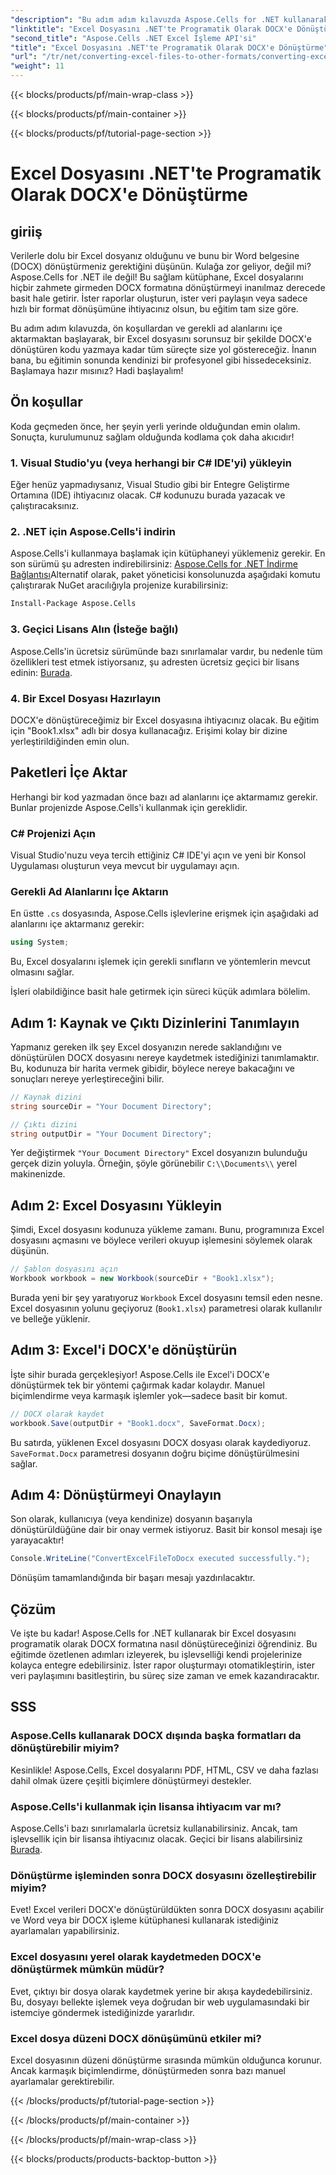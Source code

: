 ```yaml
---
"description": "Bu adım adım kılavuzda Aspose.Cells for .NET kullanarak Excel dosyalarını DOCX'e programatik olarak nasıl dönüştüreceğinizi öğrenin. Rapor oluşturma ve veri paylaşımı için mükemmeldir."
"linktitle": "Excel Dosyasını .NET'te Programatik Olarak DOCX'e Dönüştürme"
"second_title": "Aspose.Cells .NET Excel İşleme API'si"
"title": "Excel Dosyasını .NET'te Programatik Olarak DOCX'e Dönüştürme"
"url": "/tr/net/converting-excel-files-to-other-formats/converting-excel-file-to-docx/"
"weight": 11
---
```


{{< blocks/products/pf/main-wrap-class >}}

{{< blocks/products/pf/main-container >}}

{{< blocks/products/pf/tutorial-page-section >}}

# Excel Dosyasını .NET'te Programatik Olarak DOCX'e Dönüştürme

## giriiş

Verilerle dolu bir Excel dosyanız olduğunu ve bunu bir Word belgesine (DOCX) dönüştürmeniz gerektiğini düşünün. Kulağa zor geliyor, değil mi? Aspose.Cells for .NET ile değil! Bu sağlam kütüphane, Excel dosyalarını hiçbir zahmete girmeden DOCX formatına dönüştürmeyi inanılmaz derecede basit hale getirir. İster raporlar oluşturun, ister veri paylaşın veya sadece hızlı bir format dönüşümüne ihtiyacınız olsun, bu eğitim tam size göre.

Bu adım adım kılavuzda, ön koşullardan ve gerekli ad alanlarını içe aktarmaktan başlayarak, bir Excel dosyasını sorunsuz bir şekilde DOCX'e dönüştüren kodu yazmaya kadar tüm süreçte size yol göstereceğiz. İnanın bana, bu eğitimin sonunda kendinizi bir profesyonel gibi hissedeceksiniz. Başlamaya hazır mısınız? Hadi başlayalım!

## Ön koşullar

Koda geçmeden önce, her şeyin yerli yerinde olduğundan emin olalım. Sonuçta, kurulumunuz sağlam olduğunda kodlama çok daha akıcıdır!

### 1. Visual Studio'yu (veya herhangi bir C# IDE'yi) yükleyin
Eğer henüz yapmadıysanız, Visual Studio gibi bir Entegre Geliştirme Ortamına (IDE) ihtiyacınız olacak. C# kodunuzu burada yazacak ve çalıştıracaksınız.

### 2. .NET için Aspose.Cells'i indirin
Aspose.Cells'i kullanmaya başlamak için kütüphaneyi yüklemeniz gerekir. En son sürümü şu adresten indirebilirsiniz: [Aspose.Cells for .NET İndirme Bağlantısı](https://releases.aspose.com/cells/net/)Alternatif olarak, paket yöneticisi konsolunuzda aşağıdaki komutu çalıştırarak NuGet aracılığıyla projenize kurabilirsiniz:

```bash
Install-Package Aspose.Cells
```

### 3. Geçici Lisans Alın (İsteğe bağlı)
Aspose.Cells'in ücretsiz sürümünde bazı sınırlamalar vardır, bu nedenle tüm özellikleri test etmek istiyorsanız, şu adresten ücretsiz geçici bir lisans edinin: [Burada](https://purchase.aspose.com/temporary-license/).

### 4. Bir Excel Dosyası Hazırlayın
DOCX'e dönüştüreceğimiz bir Excel dosyasına ihtiyacınız olacak. Bu eğitim için "Book1.xlsx" adlı bir dosya kullanacağız. Erişimi kolay bir dizine yerleştirildiğinden emin olun.

## Paketleri İçe Aktar

Herhangi bir kod yazmadan önce bazı ad alanlarını içe aktarmamız gerekir. Bunlar projenizde Aspose.Cells'i kullanmak için gereklidir.

### C# Projenizi Açın
Visual Studio'nuzu veya tercih ettiğiniz C# IDE'yi açın ve yeni bir Konsol Uygulaması oluşturun veya mevcut bir uygulamayı açın.

### Gerekli Ad Alanlarını İçe Aktarın
En üstte `.cs` dosyasında, Aspose.Cells işlevlerine erişmek için aşağıdaki ad alanlarını içe aktarmanız gerekir:

```csharp
using System;
```

Bu, Excel dosyalarını işlemek için gerekli sınıfların ve yöntemlerin mevcut olmasını sağlar.

İşleri olabildiğince basit hale getirmek için süreci küçük adımlara bölelim.

## Adım 1: Kaynak ve Çıktı Dizinlerini Tanımlayın

Yapmanız gereken ilk şey Excel dosyanızın nerede saklandığını ve dönüştürülen DOCX dosyasını nereye kaydetmek istediğinizi tanımlamaktır. Bu, kodunuza bir harita vermek gibidir, böylece nereye bakacağını ve sonuçları nereye yerleştireceğini bilir.

```csharp
// Kaynak dizini
string sourceDir = "Your Document Directory";

// Çıktı dizini
string outputDir = "Your Document Directory";
```

Yer değiştirmek `"Your Document Directory"` Excel dosyanızın bulunduğu gerçek dizin yoluyla. Örneğin, şöyle görünebilir `C:\\Documents\\` yerel makinenizde.

## Adım 2: Excel Dosyasını Yükleyin

Şimdi, Excel dosyasını kodunuza yükleme zamanı. Bunu, programınıza Excel dosyasını açmasını ve böylece verileri okuyup işlemesini söylemek olarak düşünün.

```csharp
// Şablon dosyasını açın
Workbook workbook = new Workbook(sourceDir + "Book1.xlsx");
```

Burada yeni bir şey yaratıyoruz `Workbook` Excel dosyasını temsil eden nesne. Excel dosyasının yolunu geçiyoruz (`Book1.xlsx`) parametresi olarak kullanılır ve belleğe yüklenir.

## Adım 3: Excel'i DOCX'e dönüştürün

İşte sihir burada gerçekleşiyor! Aspose.Cells ile Excel'i DOCX'e dönüştürmek tek bir yöntemi çağırmak kadar kolaydır. Manuel biçimlendirme veya karmaşık işlemler yok—sadece basit bir komut.

```csharp
// DOCX olarak kaydet
workbook.Save(outputDir + "Book1.docx", SaveFormat.Docx);
```

Bu satırda, yüklenen Excel dosyasını DOCX dosyası olarak kaydediyoruz. `SaveFormat.Docx` parametresi dosyanın doğru biçime dönüştürülmesini sağlar.

## Adım 4: Dönüştürmeyi Onaylayın

Son olarak, kullanıcıya (veya kendinize) dosyanın başarıyla dönüştürüldüğüne dair bir onay vermek istiyoruz. Basit bir konsol mesajı işe yarayacaktır!

```csharp
Console.WriteLine("ConvertExcelFileToDocx executed successfully.");
```

Dönüşüm tamamlandığında bir başarı mesajı yazdırılacaktır.

## Çözüm

Ve işte bu kadar! Aspose.Cells for .NET kullanarak bir Excel dosyasını programatik olarak DOCX formatına nasıl dönüştüreceğinizi öğrendiniz. Bu eğitimde özetlenen adımları izleyerek, bu işlevselliği kendi projelerinize kolayca entegre edebilirsiniz. İster rapor oluşturmayı otomatikleştirin, ister veri paylaşımını basitleştirin, bu süreç size zaman ve emek kazandıracaktır.

## SSS

### Aspose.Cells kullanarak DOCX dışında başka formatları da dönüştürebilir miyim?
Kesinlikle! Aspose.Cells, Excel dosyalarını PDF, HTML, CSV ve daha fazlası dahil olmak üzere çeşitli biçimlere dönüştürmeyi destekler.

### Aspose.Cells'i kullanmak için lisansa ihtiyacım var mı?
Aspose.Cells'i bazı sınırlamalarla ücretsiz kullanabilirsiniz. Ancak, tam işlevsellik için bir lisansa ihtiyacınız olacak. Geçici bir lisans alabilirsiniz [Burada](https://purchase.aspose.com/temporary-license/).

### Dönüştürme işleminden sonra DOCX dosyasını özelleştirebilir miyim?
Evet! Excel verileri DOCX'e dönüştürüldükten sonra DOCX dosyasını açabilir ve Word veya bir DOCX işleme kütüphanesi kullanarak istediğiniz ayarlamaları yapabilirsiniz.

### Excel dosyasını yerel olarak kaydetmeden DOCX'e dönüştürmek mümkün müdür?
Evet, çıktıyı bir dosya olarak kaydetmek yerine bir akışa kaydedebilirsiniz. Bu, dosyayı bellekte işlemek veya doğrudan bir web uygulamasındaki bir istemciye göndermek istediğinizde yararlıdır.

### Excel dosya düzeni DOCX dönüşümünü etkiler mi?
Excel dosyasının düzeni dönüştürme sırasında mümkün olduğunca korunur. Ancak karmaşık biçimlendirme, dönüştürmeden sonra bazı manuel ayarlamalar gerektirebilir.

{{< /blocks/products/pf/tutorial-page-section >}}

{{< /blocks/products/pf/main-container >}}

{{< /blocks/products/pf/main-wrap-class >}}

{{< blocks/products/products-backtop-button >}}